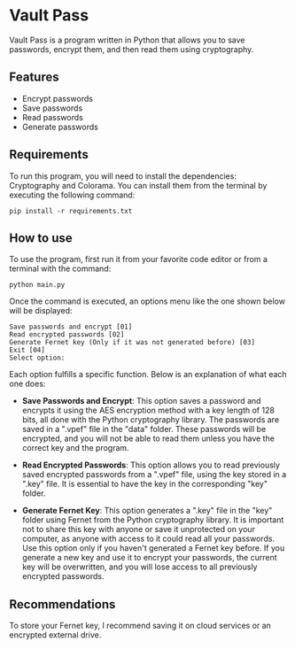 # Vault Pass
Vault Pass is a program written in Python that allows you to save passwords, encrypt them, and then read them using cryptography.

## Features
- Encrypt passwords
- Save passwords
- Read passwords
- Generate passwords

## Requirements
To run this program, you will need to install the dependencies: Cryptography and Colorama. You can install them from the terminal by executing the following command:

```
pip install -r requirements.txt
```

## How to use
To use the program, first run it from your favorite code editor or from a terminal with the command:
```
python main.py
```
Once the command is executed, an options menu like the one shown below will be displayed:
```
Save passwords and encrypt [01]
Read encrypted passwords [02]
Generate Fernet key (Only if it was not generated before) [03]
Exit [04]
Select option:
```
Each option fulfills a specific function. Below is an explanation of what each one does:

- **Save Passwords and Encrypt**: This option saves a password and encrypts it using the AES encryption method with a key length of 128 bits, all done with the Python cryptography library. The passwords are saved in a ".vpef" file in the "data" folder. These passwords will be encrypted, and you will not be able to read them unless you have the correct key and the program.
  
- **Read Encrypted Passwords**: This option allows you to read previously saved encrypted passwords from a ".vpef" file, using the key stored in a ".key" file. It is essential to have the key in the corresponding "key" folder.

- **Generate Fernet Key**: This option generates a ".key" file in the "key" folder using Fernet from the Python cryptography library. It is important not to share this key with anyone or save it unprotected on your computer, as anyone with access to it could read all your passwords. Use this option only if you haven't generated a Fernet key before. If you generate a new key and use it to encrypt your passwords, the current key will be overwritten, and you will lose access to all previously encrypted passwords.

## Recommendations
To store your Fernet key, I recommend saving it on cloud services or an encrypted external drive.